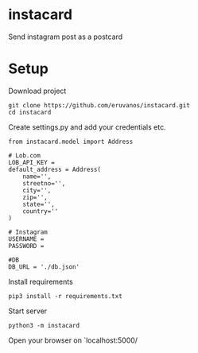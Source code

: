 # instacard
Send instagram post as a postcard




# Setup

Download project
```
git clone https://github.com/eruvanos/instacard.git
cd instacard
```

Create settings.py and add your credentials etc.
```python3
from instacard.model import Address

# Lob.com
LOB_API_KEY =
default_address = Address(
    name='',
    streetno='',
    city='',
    zip='',
    state='',
    country=''
)

# Instagram
USERNAME =
PASSWORD =

#DB
DB_URL = './db.json'

```

Install requirements
```
pip3 install -r requirements.txt
```

Start server
```
python3 -m instacard
```

Open your browser on `localhost:5000/<username>
